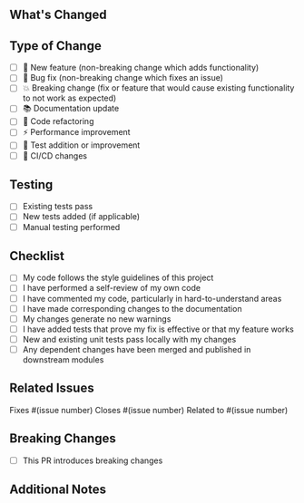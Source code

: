 <!-- 
🚨 IMPORTANT: PR Title Convention
Your PR title must follow conventional commits format:
<type>(<scope>): <description>

Examples:
✅ feat: add async operations with progress callbacks
✅ fix: resolve binary path detection on Windows systems
✅ docs: add comprehensive migration guide from zipfile
✅ perf: optimize memory usage for large file extraction

❌ Add async support
❌ Fix Windows bug
❌ Update docs
-->

## What's Changed

<!-- Describe the changes made in this PR -->

## Type of Change

<!-- Check all that apply -->
- [ ] 🚀 New feature (non-breaking change which adds functionality)
- [ ] 🐛 Bug fix (non-breaking change which fixes an issue)
- [ ] 💥 Breaking change (fix or feature that would cause existing functionality to not work as expected)
- [ ] 📚 Documentation update
- [ ] 🔧 Code refactoring
- [ ] ⚡ Performance improvement
- [ ] 🧪 Test addition or improvement
- [ ] 🔄 CI/CD changes

## Testing

<!-- Describe the tests that you ran to verify your changes -->
- [ ] Existing tests pass
- [ ] New tests added (if applicable)
- [ ] Manual testing performed

## Checklist

<!-- Check all that apply -->
- [ ] My code follows the style guidelines of this project
- [ ] I have performed a self-review of my own code
- [ ] I have commented my code, particularly in hard-to-understand areas
- [ ] I have made corresponding changes to the documentation
- [ ] My changes generate no new warnings
- [ ] I have added tests that prove my fix is effective or that my feature works
- [ ] New and existing unit tests pass locally with my changes
- [ ] Any dependent changes have been merged and published in downstream modules

## Related Issues

<!-- Link any related issues here -->
Fixes #(issue number)
Closes #(issue number)
Related to #(issue number)

## Breaking Changes

<!-- If this is a breaking change, describe what breaks and how to migrate -->
- [ ] This PR introduces breaking changes

## Additional Notes

<!-- Any additional information for reviewers -->